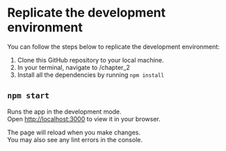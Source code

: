 # Replicate the development environment

You can follow the steps below to replicate the development environment:

1. Clone this GitHub repository to your local machine.
2. In your terminal, navigate to /chapter_2 
3. Install all the dependencies by running `npm install`

## `npm start`

Runs the app in the development mode.\
Open [http://localhost:3000](http://localhost:3000) to view it in your browser.

The page will reload when you make changes.\
You may also see any lint errors in the console.